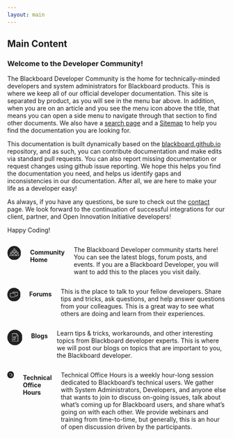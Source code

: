 ```yaml
---
layout: main
---
```


<div class="container">
  <h2 class="noDisplay">Main Content</h2>
    <article class="left_article">
      <h3>Welcome to the Developer Community!</h3>
      <p>The Blackboard Developer Community is the home for technically-minded developers and system administrators for Blackboard products. This is where we keep all of our official developer documentation. This site is separated by product, as you will see in the menu bar above. In addition, when you are on an article and you see the menu icon above the title, that means you can open a side menu to navigate through that section to find other documents. We also have a <a href="/search.html">search page</a> and a <a href="/sitemap.html">Sitemap</a> to help you find the documentation you are looking for.</p>
	  <p>This documentation is built dynamically based on the <a href="https://github.com/blackboard/blackboard.github.io" target="_blank">blackboard.github.io</a> repository, and as such, you can contribute documentation and make edits via standard pull requests. You can also report missing documentation or request changes using github issue reporting. We hope this helps you find the documentation you need, and helps us identify gaps and inconsistencies in our documentation. After all, we are here to make your life as a developer easy!</p>
	  <p>As always, if you have any questions, be sure to check out the <a href="/Contact.html">contact</a> page. We look forward to the continuation of successful integrations for our client, partner, and Open Innovation Initiative developers!</p>
	  <p>Happy Coding!</p>
    </article>
  <div class="row">
    <div class="columns">
      <p class="thumbnail_align"> <a href="https://community.blackboard.com/developers" target="_blank"><img src="/images/community.png" alt="" class="thumbnail"/></a> </p>
      <h4>Community Home</h4>
      <p>The Blackboard Developer community starts here! You can see the latest blogs, forum posts, and events. If you are a Blackboard Developer, you will want to add this to the places you visit daily. </p>
    </div>
    <div class="columns">
      <p class="thumbnail_align"> <a href="https://community.blackboard.com/discuss/viewcategory/78" target="_blank"><img src="/images/forums.png" alt="" class="thumbnail"/></a> </p>
      <h4>Forums</h4>
      <p>This is the place to talk to your fellow developers. Share tips and tricks, ask questions, and help answer questions from your colleagues. This is a great way to see what others are doing and learn from their experiences.</p>
    </div>
    <div class="columns">
      <p class="thumbnail_align"> <a href="https://community.blackboard.com/blogs/4" target="_blank"><img src="/images/blogs.png" alt="" class="thumbnail"/></a> </p>
      <h4>Blogs</h4>
      <p>Learn tips & tricks, workarounds, and other interesting topics from Blackboard developer experts. This is where we will post our blogs on topics that are important to you, the Blackboard developer.</p>
    </div>
    <div class="columns">
      <p class="thumbnail_align"> <a href="https://community.blackboard.com/groups/home/78" target="_blank"><img src="/images/officehours.png" alt="" class="thumbnail"/></a> </p>
      <h4>Technical Office Hours</h4>
      <p>Technical Office Hours is a weekly hour-long session dedicated to Blackboard’s technical users. We gather with System Administrators, Developers, and anyone else that wants to join to discuss on-going issues, talk about what’s coming up for Blackboard users, and share what’s going on with each other. We provide webinars and training from time-to-time, but generally, this is an hour of open discussion driven by the participants.</p>
    </div>
  </div>
  </div>